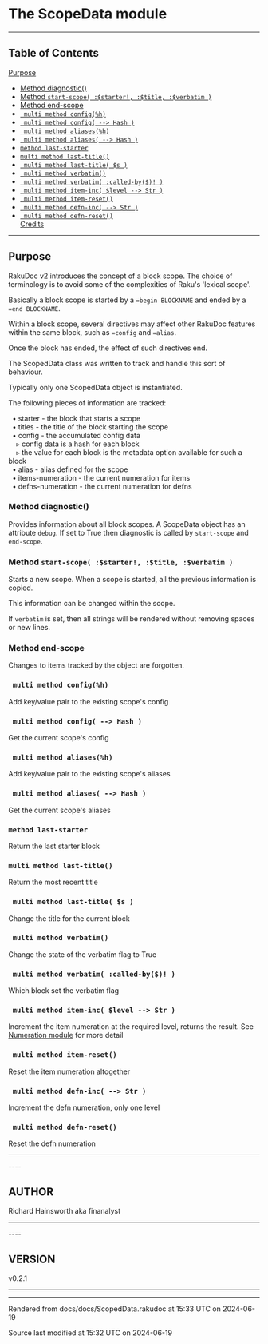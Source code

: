 
# The ScopeData module

----

## Table of Contents
<a href="#Purpose">Purpose</a>   
  - <a href="#Method_diagnostic()">Method diagnostic()</a>   
  - <a href="#Method_`_start-scope(_:$starter!,_:$title,_:$verbatim_)_`">Method ` start-scope( :$starter!, :$title, :$verbatim ) `</a>   
  - <a href="#Method_end-scope">Method end-scope</a>   
  - <a href="#`_multi_method_config(%h)`">` multi method config(%h)`</a>   
  - <a href="#`_multi_method_config(_-->_Hash_)`">` multi method config( --> Hash )`</a>   
  - <a href="#`_multi_method_aliases(%h)`">` multi method aliases(%h)`</a>   
  - <a href="#`_multi_method_aliases(_-->_Hash_)`">` multi method aliases( --> Hash )`</a>   
  - <a href="#`_method_last-starter_`">` method last-starter `</a>   
  - <a href="#`_multi_method_last-title()_`">` multi method last-title() `</a>   
  - <a href="#`_multi_method_last-title(_$s_)`">` multi method last-title( $s )`</a>   
  - <a href="#`_multi_method_verbatim()`">` multi method verbatim()`</a>   
  - <a href="#`_multi_method_verbatim(_:called-by($)!_)`">` multi method verbatim( :called-by($)! )`</a>   
  - <a href="#`_multi_method_item-inc(_$level_-->_Str_)`">` multi method item-inc( $level --> Str )`</a>   
  - <a href="#`_multi_method_item-reset()`">` multi method item-reset()`</a>   
  - <a href="#`_multi_method_defn-inc(_-->_Str_)`">` multi method defn-inc( --> Str )`</a>   
  - <a href="#`_multi_method_defn-reset()`">` multi method defn-reset()`</a>   
<a href="#Credits">Credits</a>   


----

## Purpose<div id="Purpose"> </div>
RakuDoc v2 introduces the concept of a block scope. The choice of terminology is to avoid some of the complexities of Raku's 'lexical scope'. 

Basically a block scope is started by a `=begin BLOCKNAME` and ended by a `=end BLOCKNAME`. 

Within a block scope, several directives may affect other RakuDoc features within the same block, such as `=config` and `=alias`. 

Once the block has ended, the effect of such directives end. 

The ScopedData class was written to track and handle this sort of behaviour. 

Typically only one ScopedData object is instantiated. 

The following pieces of information are tracked: 



&nbsp;&nbsp;• starter - the block that starts a scope  
&nbsp;&nbsp;• titles - the title of the block starting the scope  
&nbsp;&nbsp;• config - the accumulated config data  
&nbsp;&nbsp;&nbsp;&nbsp;▹ config data is a hash for each block  
&nbsp;&nbsp;&nbsp;&nbsp;▹ the value for each block is the metadata option available for such a block  
&nbsp;&nbsp;• alias - alias defined for the scope  
&nbsp;&nbsp;• items-numeration - the current numeration for items  
&nbsp;&nbsp;• defns-numeration - the current numeration for defns  


### Method diagnostic()<div id="Method_diagnostic()"> </div>
Provides information about all block scopes. A ScopeData object has an attribute `debug`. If set to True then diagnostic is called by `start-scope` and `end-scope`. 



### Method ` start-scope( :$starter!, :$title, :$verbatim ) `<div id="Method_`_start-scope(_:$starter!,_:$title,_:$verbatim_)_`"> </div>
Starts a new scope. When a scope is started, all the previous information is copied. 

This information can be changed within the scope. 

If `verbatim` is set, then all strings will be rendered without removing spaces or new lines. 



### Method end-scope<div id="Method_end-scope"> </div>
Changes to items tracked by the object are forgotten. 



### ` multi method config(%h)`<div id="`_multi_method_config(%h)`"> </div>
Add key/value pair to the existing scope's config 



### ` multi method config( --> Hash )`<div id="`_multi_method_config(_-->_Hash_)`"> </div>
Get the current scope's config 



### ` multi method aliases(%h)`<div id="`_multi_method_aliases(%h)`"> </div>
Add key/value pair to the existing scope's aliases 



### ` multi method aliases( --> Hash )`<div id="`_multi_method_aliases(_-->_Hash_)`"> </div>
Get the current scope's aliases 



### ` method last-starter `<div id="`_method_last-starter_`"> </div>
Return the last starter block 



### ` multi method last-title() `<div id="`_multi_method_last-title()_`"> </div>
Return the most recent title 



### ` multi method last-title( $s )`<div id="`_multi_method_last-title(_$s_)`"> </div>
Change the title for the current block 



### ` multi method verbatim()`<div id="`_multi_method_verbatim()`"> </div>
Change the state of the verbatim flag to True 



### ` multi method verbatim( :called-by($)! )`<div id="`_multi_method_verbatim(_:called-by($)!_)`"> </div>
Which block set the verbatim flag 



### ` multi method item-inc( $level --> Str )`<div id="`_multi_method_item-inc(_$level_-->_Str_)`"> </div>
Increment the item numeration at the required level, returns the result. See [Numeration module](Numeration.md) for more detail 



### ` multi method item-reset()`<div id="`_multi_method_item-reset()`"> </div>
Reset the item numeration altogether 



### ` multi method defn-inc( --> Str )`<div id="`_multi_method_defn-inc(_-->_Str_)`"> </div>
Increment the defn numeration, only one level 



### ` multi method defn-reset()`<div id="`_multi_method_defn-reset()`"> </div>
Reset the defn numeration 


----
<div id="Credits"> </div>
----

## AUTHOR<div id="AUTHOR"> </div>
Richard Hainsworth aka finanalyst




----
<div id="Placement"> </div>
----

## VERSION<div id="VERSION"> </div>
v0.2.1





----

----

Rendered from docs/docs/ScopedData.rakudoc at 15:33 UTC on 2024-06-19

Source last modified at 15:32 UTC on 2024-06-19


